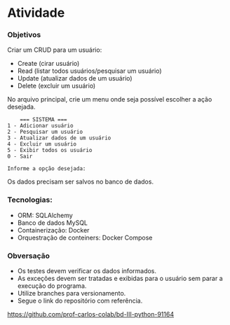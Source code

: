 # Atividade

### Objetivos
Criar um CRUD para um usuário:
- Create (cirar usuário)
- Read (listar todos usuários/pesquisar um usuário)
- Update (atualizar dados de um usuário)
- Delete (excluir um usuário)

No arquivo principal, crie um menu onde seja possível escolher a ação desejada.
```
    === SISTEMA ===
1 - Adicionar usuário
2 - Pesquisar um usuário
3 - Atualizar dados de um usuário
4 - Excluir um usuário
5 - Exibir todos os usuário
0 - Sair

Informe a opção desejada:
```

Os dados precisam ser salvos no banco de dados.

### Tecnologias:
- ORM: SQLAlchemy
- Banco de dados MySQL
- Containerização: Docker
- Orquestração de conteiners: Docker Compose

### Obversação
- Os testes devem verificar os dados informados.
- As exceções devem ser tratadas e exibidas para o usuário sem parar a execução do programa.
- Utilize branches para versionamento.
- Segue o link do repositório com referência.

<a> https://github.com/prof-carlos-colab/bd-III-python-91164 </a>